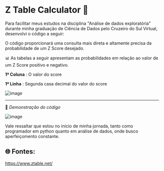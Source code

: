 # Z Table Calculator 🧮

Para facilitar meus estudos na disciplina "Análise de dados exploratória" durante minha graduação de Ciência de Dados pelo Cruzeiro do Sul Virtual, desenvolvi o código a seguir:

O código proporcionará uma consulta mais direta e altamente precisa da probabilidade de um Z Score desejado.

📊 As tabelas a seguir apresentam as probabilidades em relação ao valor de um Z Score positivo e negativo. 

**1ª Coluna** : O valor do score

**1ª Linha** : Segunda casa decimal do valor do score

![image](https://github.com/user-attachments/assets/a1a240d4-2083-4988-b6a6-3f86a6cd4385)

--------------------

📱 *Demonstração do código* 

![image](https://github.com/user-attachments/assets/f6962343-9234-4f9f-89da-50d65b2ae2d8)


Vale ressaltar que estou no início de minha jornada, tanto como programador em python quanto em análise de dados, onde busco aperfeiçomento constante.

## 🌐 Fontes: 

https://www.ztable.net/
